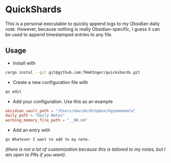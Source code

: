 # QuickShards

This is a personal executable to quickly append logs to my Obsidian daily note. However, because nothing is really Obsidian-specific, I guess it can be used to append timestamped entries to any file.

## Usage

- Install with

```bash
cargo instal --git git@github.com:THeK3nger/quickshards.git
```

- Create a new configuration file with

```bash
qs edit
```

- Add your configuration. Use this as an example

```toml
obsidian_vault_path = "/Users/davide/Dropbox/Hypomnemata"
daily_path = "Daily Notes"
working_memory_file_path = "__WD.md"
```

- Add an entry with

```bash
qs Whatever I want to add to my note.
```

_(there is not a lot of customization because this is tailored to my notes, but I am open to PRs if you want)_.
